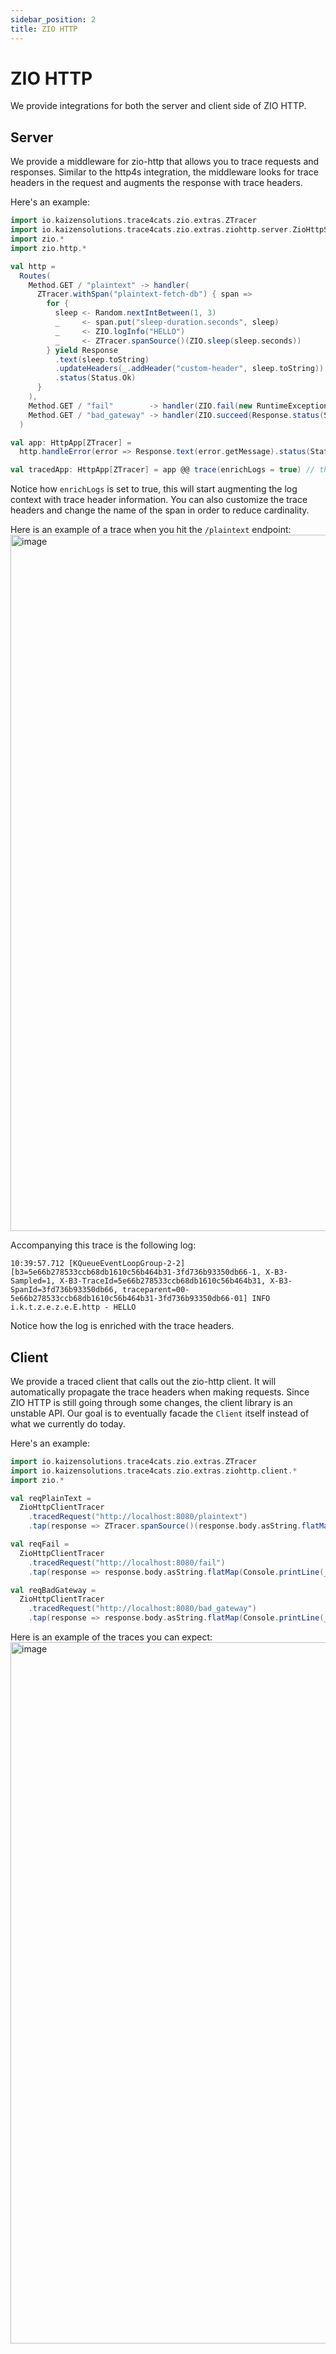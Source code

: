```yaml
---
sidebar_position: 2
title: ZIO HTTP
---
```


# ZIO HTTP
We provide integrations for both the server and client side of ZIO HTTP.

## Server
We provide a middleware for zio-http that allows you to trace requests and responses. Similar to the http4s integration,
the middleware looks for trace headers in the request and augments the response with trace headers. 

Here's an example:
```scala mdoc:compile-only
import io.kaizensolutions.trace4cats.zio.extras.ZTracer
import io.kaizensolutions.trace4cats.zio.extras.ziohttp.server.ZioHttpServerTracer.trace
import zio.*
import zio.http.*

val http =
  Routes(
    Method.GET / "plaintext" -> handler(
      ZTracer.withSpan("plaintext-fetch-db") { span =>
        for {
          sleep <- Random.nextIntBetween(1, 3)
          _     <- span.put("sleep-duration.seconds", sleep)
          _     <- ZIO.logInfo("HELLO")
          _     <- ZTracer.spanSource()(ZIO.sleep(sleep.seconds))
        } yield Response
          .text(sleep.toString)
          .updateHeaders(_.addHeader("custom-header", sleep.toString))
          .status(Status.Ok)
      }
    ),
    Method.GET / "fail"        -> handler(ZIO.fail(new RuntimeException("Error"))),
    Method.GET / "bad_gateway" -> handler(ZIO.succeed(Response.status(Status.BadGateway)))
  )

val app: HttpApp[ZTracer] =
  http.handleError(error => Response.text(error.getMessage).status(Status.InternalServerError)).toHttpApp

val tracedApp: HttpApp[ZTracer] = app @@ trace(enrichLogs = true) // the tracing middleware
```

Notice how `enrichLogs` is set to true, this will start augmenting the log context with trace header information. You 
can also customize the trace headers and change the name of the span in order to reduce cardinality. 

Here is an example of a trace when you hit the `/plaintext` endpoint:
<img width="1114" alt="image" src="https://github.com/kaizen-solutions/trace4cats-zio-extras/assets/14280155/3ea7da5f-5ceb-43d5-a2d5-c51c88d776c9"></img>

Accompanying this trace is the following log:
```
10:39:57.712 [KQueueEventLoopGroup-2-2] [b3=5e66b278533ccb68db1610c56b464b31-3fd736b93350db66-1, X-B3-Sampled=1, X-B3-TraceId=5e66b278533ccb68db1610c56b464b31, X-B3-SpanId=3fd736b93350db66, traceparent=00-5e66b278533ccb68db1610c56b464b31-3fd736b93350db66-01] INFO  i.k.t.z.e.z.e.E.http - HELLO
```
Notice how the log is enriched with the trace headers.

## Client
We provide a traced client that calls out the zio-http client. It will automatically propagate the trace headers when making
requests. Since ZIO HTTP is still going through some changes, the client library is an unstable API. Our goal is to 
eventually facade the `Client` itself instead of what we currently do today.

Here's an example:
```scala mdoc:compile-only
import io.kaizensolutions.trace4cats.zio.extras.ZTracer
import io.kaizensolutions.trace4cats.zio.extras.ziohttp.client.*
import zio.*

val reqPlainText =
  ZioHttpClientTracer
    .tracedRequest("http://localhost:8080/plaintext")
    .tap(response => ZTracer.spanSource()(response.body.asString.flatMap(Console.printLine(_))))

val reqFail =
  ZioHttpClientTracer
    .tracedRequest("http://localhost:8080/fail")
    .tap(response => response.body.asString.flatMap(Console.printLine(_)))

val reqBadGateway =
  ZioHttpClientTracer
    .tracedRequest("http://localhost:8080/bad_gateway")
    .tap(response => response.body.asString.flatMap(Console.printLine(_)))
```

Here is an example of the traces you can expect:
<img width="1122" alt="image" src="https://github.com/kaizen-solutions/trace4cats-zio-extras/assets/14280155/8028bdc0-1246-4bf2-9f56-5f08763059f5"></img>
